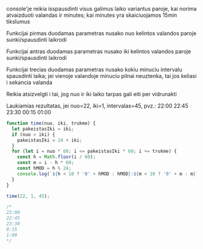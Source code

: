 console'je reikia isspausdinti visus galimus laiko variantus paroje, kai norima atvaizduoti valandas ir minutes; kai minutes yra skaiciuojamos 15min tikslumus

Funkcijai pirmas duodamas parametras nusako nuo kelintos valandos paroje sunki/spausdinti laikrodi

Funkcijai antras duodamas parametras nusako iki kelintos valandos paroje sunki/spausdinti laikrodi

Funkcijai trecias duodamas parametras nusako kokiu minuciu intervalu spausdinti laika; jei vienoje valandoje minuciu pilnai neuztenka, tai jos keliasi i sekancia valanda

Reikia atsizvelgti i tai, jog nuo ir iki laiko tarpas gali eiti per vidrunakti

Laukiamias rezultatas, jei nuo=22, iki=1, intervalas=45, pvz.: 22:00 22:45 23:30 00:15 01:00

```js
function time(nuo, iki, trukme) {
  let pakeistasIki = iki;
  if (nuo > iki) {
    pakeistasIki = 24 + iki;
  }
  for (let i = nuo * 60; i <= pakeistasIki * 60; i += trukme) {
    const h = Math.floor(i / 60);
    const m = i - h * 60;
    const hMOD = h % 24;
    console.log(`${h < 10 ? '0' + hMOD : hMOD}:${m < 10 ? '0' + m : m}`);
  }
}

time(22, 1, 45);

/*
22:00
22:45
23:30
0:15
1:00
*/
```
